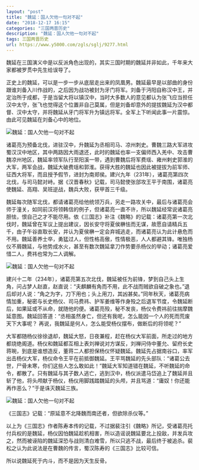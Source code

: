 ```yaml
---
layout: "post"
title: "魏延：国人欠他一句对不起"
date: "2018-12-17 16:15"
categories: "三国两晋历史"
description: "魏延：国人欠他一句对不起"
tags: 三国两晋历史
url: https://www.y5000.com/zgls/sglj/9277.html
---
```






魏延在三国演义中是以反派角色出现的，其实三国时期的魏延并非如此，千年来大家都被罗贯中先生给误导了。

正史上的魏延，可以是一步一步从底层走出来的凤凰男。魏延最早是以部曲的身份跟谁刘备入川作战的，之后因为战功被封为牙门将军。刘备于沔阳自称汉中王，并定治所于成都，于是当留大将以镇汉中，当时大多数人的意见都认为张飞应当担任汉中太守，张飞也觉得这个位置非自己莫属，但是刘备却意外的提拔魏延为汉中都督、汉中太守，并将魏延从牙门将军升为镇远将军。全军上下听闻此事一片震惊。由此可见魏延在刘备心中的地位。

![魏延：国人欠他一句对不起](/uploads/allimg/170105/6-1F105112331X8.JPG)

诸葛亮为预备北伐，进驻汉中，升魏延为丞相司马、凉州刺史。曹魏三路大军进攻蜀汉汉中地区，其中两路因大雨退还，此时的魏延也率一支偏师西入羌中、攻击曹魏凉州地区，魏延率领军队行至阳溪一带，遇到曹魏后将军费瑶、雍州剌史郭淮的大军，两军会战，魏延大破费瑶和郭淮。获得大胜的魏延也因此被提拔为前军师、征西大将军，而且授予假节，进封为南郑侯。建兴九年（231年），诸葛亮第四次北伐，与司马懿对峙。据《汉晋春秋》记载，司马懿使张郃攻王平于南围，诸葛亮使魏延、高翔、吴班逆战，魏兵大败，获甲首三千级。

魏延每次随军北伐，都请诸葛亮给他统领万兵，另走一路攻关中，最后与诸葛亮会师于潼关，如同前汉将领韩信的例子，但诸葛亮一直不许，所以魏延经常说诸葛亮胆怯，恨自己之才不能尽用。依《三国志》补注《魏略》的记载：诸葛亮第一次北伐时，魏延曾在军议上提出建议，因长安守将夏侯楙怯而无谋，故愿自请精兵五千，由子午谷直取长安，并认为夏侯楙一定会弃城逃走，而诸葛亮认为此计悬危而不用。魏延善养士卒，勇猛过人，但性格高傲，性情极恶，人人都避其锋。唯独杨仪不屑魏延，与他势成水火，甚至有数次魏延拿刀作势要杀杨仪的举动；诸葛亮爱惜二人，费祎也常为二人调解。

![魏延：国人欠他一句对不起](/uploads/allimg/170105/6-1F1051123191W.JPG)

建兴十二年（234年），诸葛亮第五次北伐，魏延被任为前锋，梦到自己头上生角，问占梦人赵直，赵直说：“夫麒麟有角而不用，此不战而贼欲自破之象也。”退后却对人说：“角之为字，刀下用也；头上用刀，其凶甚矣。”同年秋天，诸葛亮病情加重，秘密与长史杨仪、司马费祎、护军姜维等作身殁之后退军节度，令魏延断后，如果延或不从命，就随他的便。诸葛亮殁，秘不发丧，杨仪令费祎前往揣摩魏延意图。魏延回答道：“丞相虽然身亡，但还有我呢，怎么能因一个人的死而荒废天下大事呢？
再说，我魏延是何人，怎么能受杨仪摆布，做断后的将领呢？”

大军都随杨仪徐徐退却，魏延大怒，日夜兼程，赶在杨仪大军前面，所走过的地方都烧绝阁道。杨仪和魏延都互相上表刘禅说对方谋反，刘禅问侍中董允、留府长史蒋琬，到底是谁想造反，董蒋二人都担保杨仪怀疑魏延。魏延先占据南谷口，率军出击杨仪大军，杨仪命令王平在前抵御魏延。王平骂魏延的先头部队：“诸葛公去世，尸骨未寒，你们这些人怎么敢如此！”魏延大军知道错在魏延，不听魏延的命令，都散了。只有魏延与其子数人逃亡，逃到汉中，杨仪派遣马岱追上了魏延并且斩了他，将头颅献于杨仪，杨仪用脚践踏魏延的头颅，并且骂道：“庸奴！你还能再作恶么？”于是诛灭魏延三族。

![魏延：国人欠他一句对不起](/uploads/allimg/170105/6-1F1051124093R.JPG)

《三国志》记载：“原延意不北降魏而南还者，但欲除杀仪等。”

以上为《三国志》作者陈寿本传的记载，不过据裴注引《魏略》所记，受诸葛亮托付兵权的是魏延，杨仪因怕魏延趁机相害，所以造谣说魏延要北上投敌，并发兵攻之，然而被诬陷的魏延深恐与战则清白难雪，所以只逃不战，最后终于被追杀。裴松之认为此说法是在曹魏的传言，蜀汉陈寿的《三国志》比较可信。

所以说魏延死于内斗，而不是因为天生反骨。
